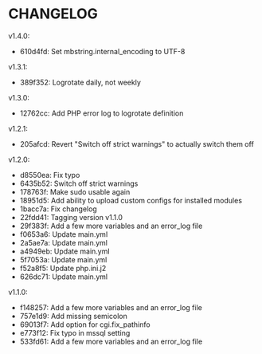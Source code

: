CHANGELOG
=========

v1.4.0:

* 610d4fd: Set mbstring.internal_encoding to UTF-8

v1.3.1:

* 389f352: Logrotate daily, not weekly

v1.3.0:

* 12762cc: Add PHP error log to logrotate definition

v1.2.1:

* 205afcd: Revert "Switch off strict warnings" to actually switch them off

v1.2.0:

* d8550ea: Fix typo
* 6435b52: Switch off strict warnings
* 178763f: Make sudo usable again
* 18951d5: Add ability to upload custom configs for installed modules
* 1bacc7a: Fix changelog
* 22fdd41: Tagging version v1.1.0
* 29f383f: Add a few more variables and an error_log file
* f0653a6: Update main.yml
* 2a5ae7a: Update main.yml
* a4949eb: Update main.yml
* 5f7053a: Update main.yml
* f52a8f5: Update php.ini.j2
* 626dc71: Update main.yml

v1.1.0:

* f148257: Add a few more variables and an error_log file
* 757e1d9: Add missing semicolon
* 69013f7: Add option for cgi.fix_pathinfo
* e773f12: Fix typo in mssql setting
* 533fd61: Add a few more variables and an error_log file

